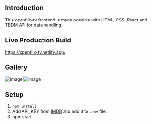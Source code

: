 ## Introduction
This openflix-tv frontend is made possible with HTML, CSS, React and TBDM API for data handling.

## Live Production Build
https://openflix-tv.netlify.app/

## Gallery
![image](https://github.com/user-attachments/assets/42167833-26a4-4fbf-9f8d-e5b7ebd4e86c)
![image](https://github.com/user-attachments/assets/5aa9337d-7725-4bd4-8ea7-65eefb15f969)

## Setup
1. `npm install`
2. Add API_KEY from [IMDB](https://rapidapi.com/octopusteam-octopusteam-default/api/imdb236) and add it to `.env` file. 
3. npm start
